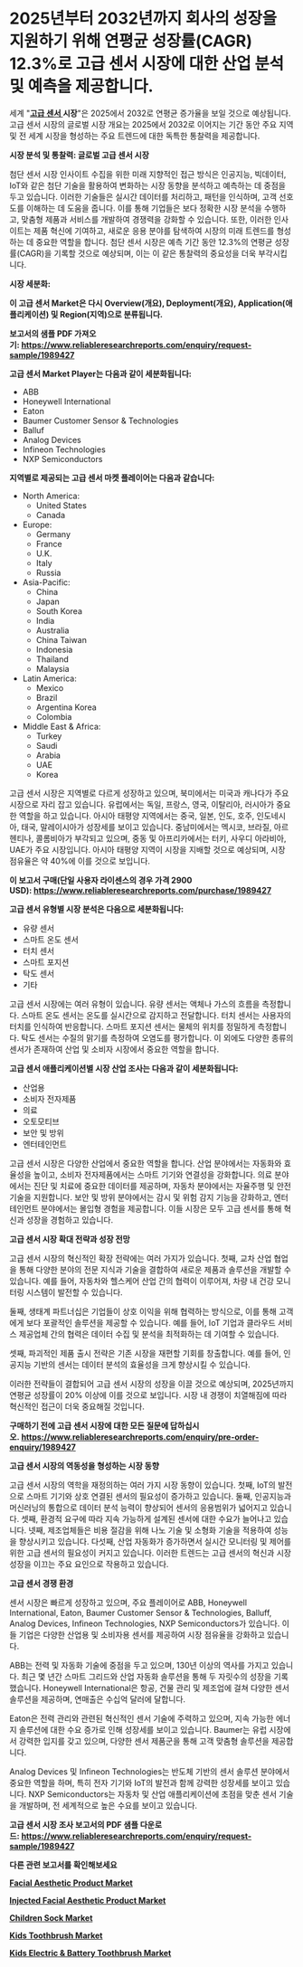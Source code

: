 <p><h1>2025년부터 2032년까지 회사의 성장을 지원하기 위해 연평균 성장률(CAGR) 12.3%로 고급 센서 시장에 대한 산업 분석 및 예측을 제공합니다.</h1></p><p>세계 "<strong><a href="https://www.reliableresearchreports.com/advanced-sensor-r1989427?utm_campaign=106&utm_medium=8&utm_source=Github&utm_content=ia&utm_term=28032025&utm_id=advanced-sensor">고급 센서&nbsp;</a></strong><strong>시장</strong>"은 2025에서 2032로 연평균 증가율을 보일 것으로 예상됩니다. 고급 센서 시장의 글로벌 시장 개요는 2025에서 2032로 이어지는 기간 동안 주요 지역 및 전 세계 시장을 형성하는 주요 트렌드에 대한 독특한 통찰력을 제공합니다.</p>
<p><strong>시장 분석 및 통찰력: 글로벌 고급 센서 시장</strong></p>
<p><p>첨단 센서 시장 인사이트 수집을 위한 미래 지향적인 접근 방식은 인공지능, 빅데이터, IoT와 같은 첨단 기술을 활용하여 변화하는 시장 동향을 분석하고 예측하는 데 중점을 두고 있습니다. 이러한 기술들은 실시간 데이터를 처리하고, 패턴을 인식하며, 고객 선호도를 이해하는 데 도움을 줍니다. 이를 통해 기업들은 보다 정확한 시장 분석을 수행하고, 맞춤형 제품과 서비스를 개발하여 경쟁력을 강화할 수 있습니다. 또한, 이러한 인사이트는 제품 혁신에 기여하고, 새로운 응용 분야를 탐색하여 시장의 미래 트렌드를 형성하는 데 중요한 역할을 합니다. 첨단 센서 시장은 예측 기간 동안 12.3%의 연평균 성장률(CAGR)을 기록할 것으로 예상되며, 이는 이 같은 통찰력의 중요성을 더욱 부각시킵니다.</p><a href="%7CAUTHORITHY_DOMAIN_URL%7C?utm_campaign=106&utm_medium=8&utm_source=Github&utm_content=ia&utm_term=28032025&utm_id=advanced-sensor"></a></p>
<p><strong>시장 세분화:</strong></p>
<p><strong>이 고급 센서 Market은 다시 Overview(개요), Deployment(개요), Application(애플리케이션) 및 Region(지역)으로 분류됩니다.</strong></p>
<p><strong>보고서의 샘플 PDF 가져오기:&nbsp;<a href="https://www.reliableresearchreports.com/enquiry/request-sample/1989427?utm_campaign=106&utm_medium=8&utm_source=Github&utm_content=ia&utm_term=28032025&utm_id=advanced-sensor">https://www.reliableresearchreports.com/enquiry/request-sample/1989427</a></strong><strong></strong></p>
<p><strong>고급 센서 Market Player는 다음과 같이 세분화됩니다:</strong></p>
<p><ul><li>ABB</li><li>Honeywell International</li><li>Eaton</li><li>Baumer Customer Sensor & Technologies</li><li>Balluf</li><li>Analog Devices</li><li>Infineon Technologies</li><li>NXP Semiconductors</li></ul></p>
<p><strong>지역별로 제공되는 고급 센서 마켓 플레이어는 다음과 같습니다:</strong></p>
<p><ul>
    <li>
        North America:
        <ul>
            <li>United States</li>
            <li>Canada</li>
        </ul>
    </li>
    <li>
        Europe:
        <ul>
            <li>Germany</li>
            <li>France</li>
            <li>U.K.</li>
            <li>Italy</li>
            <li>Russia</li>
        </ul>
    </li>
    <li>
        Asia-Pacific:
        <ul>
            <li>China</li>
            <li>Japan</li>
            <li>South Korea</li>
            <li>India</li>
            <li>Australia</li>
            <li>China Taiwan</li>
            <li>Indonesia</li>
            <li>Thailand</li>
            <li>Malaysia</li>
        </ul>
    </li>
    <li>
        Latin America:
        <ul>
            <li>Mexico</li>
            <li>Brazil</li>
            <li>Argentina Korea</li>
            <li>Colombia</li>
        </ul>
    </li>
    <li>
        Middle East & Africa:
        <ul>
            <li>Turkey</li>
            <li>Saudi</li>
            <li>Arabia</li>
            <li>UAE</li>
            <li>Korea</li>
        </ul>
    </li>
    </ul></p>
<p><p>고급 센서 시장은 지역별로 다르게 성장하고 있으며, 북미에서는 미국과 캐나다가 주요 시장으로 자리 잡고 있습니다. 유럽에서는 독일, 프랑스, 영국, 이탈리아, 러시아가 중요한 역할을 하고 있습니다. 아시아 태평양 지역에서는 중국, 일본, 인도, 호주, 인도네시아, 태국, 말레이시아가 성장세를 보이고 있습니다. 중남미에서는 멕시코, 브라질, 아르헨티나, 콜롬비아가 부각되고 있으며, 중동 및 아프리카에서는 터키, 사우디 아라비아, UAE가 주요 시장입니다. 아시아 태평양 지역이 시장을 지배할 것으로 예상되며, 시장 점유율은 약 40%에 이를 것으로 보입니다.</p></p>
<p><strong>이 보고서 구매(단일 사용자 라이센스의 경우 가격 2900 USD):&nbsp;<a href="https://www.reliableresearchreports.com/purchase/1989427?utm_campaign=106&utm_medium=8&utm_source=Github&utm_content=ia&utm_term=28032025&utm_id=advanced-sensor">https://www.reliableresearchreports.com/purchase/1989427</a></strong></p>
<p><strong>고급 센서 유형별 시장 분석은 다음으로 세분화됩니다:</strong></p>
<p><ul><li>유량 센서</li><li>스마트 온도 센서</li><li>터치 센서</li><li>스마트 포지션</li><li>탁도 센서</li><li>기타</li></ul></p>
<p><p>고급 센서 시장에는 여러 유형이 있습니다. 유량 센서는 액체나 가스의 흐름을 측정합니다. 스마트 온도 센서는 온도를 실시간으로 감지하고 전달합니다. 터치 센서는 사용자의 터치를 인식하여 반응합니다. 스마트 포지션 센서는 물체의 위치를 정밀하게 측정합니다. 탁도 센서는 수질의 맑기를 측정하여 오염도를 평가합니다. 이 외에도 다양한 종류의 센서가 존재하여 산업 및 소비자 시장에서 중요한 역할을 합니다.</p></p>
<p><strong>고급 센서 애플리케이션별 시장 산업 조사는 다음과 같이 세분화됩니다:</strong></p>
<p><ul><li>산업용</li><li>소비자 전자제품</li><li>의료</li><li>오토모티브</li><li>보안 및 방위</li><li>엔터테인먼트</li></ul></p>
<p><p>고급 센서 시장은 다양한 산업에서 중요한 역할을 합니다. 산업 분야에서는 자동화와 효율성을 높이고, 소비자 전자제품에서는 스마트 기기와 연결성을 강화합니다. 의료 분야에서는 진단 및 치료에 중요한 데이터를 제공하며, 자동차 분야에서는 자율주행 및 안전 기술을 지원합니다. 보안 및 방위 분야에서는 감시 및 위험 감지 기능을 강화하고, 엔터테인먼트 분야에서는 몰입형 경험을 제공합니다. 이들 시장은 모두 고급 센서를 통해 혁신과 성장을 경험하고 있습니다.</p></p>
<p><strong>고급 센서 시장 확대 전략과 성장 전망</strong></p>
<p><p>고급 센서 시장의 혁신적인 확장 전략에는 여러 가지가 있습니다. 첫째, 교차 산업 협업을 통해 다양한 분야의 전문 지식과 기술을 결합하여 새로운 제품과 솔루션을 개발할 수 있습니다. 예를 들어, 자동차와 헬스케어 산업 간의 협력이 이루어져, 차량 내 건강 모니터링 시스템이 발전할 수 있습니다.</p><p>둘째, 생태계 파트너십은 기업들이 상호 이익을 위해 협력하는 방식으로, 이를 통해 고객에게 보다 포괄적인 솔루션을 제공할 수 있습니다. 예를 들어, IoT 기업과 클라우드 서비스 제공업체 간의 협력은 데이터 수집 및 분석을 최적화하는 데 기여할 수 있습니다.</p><p>셋째, 파괴적인 제품 출시 전략은 기존 시장을 재편할 기회를 창출합니다. 예를 들어, 인공지능 기반의 센서는 데이터 분석의 효율성을 크게 향상시킬 수 있습니다.</p><p>이러한 전략들이 결합되어 고급 센서 시장의 성장을 이끌 것으로 예상되며, 2025년까지 연평균 성장률이 20% 이상에 이를 것으로 보입니다. 시장 내 경쟁이 치열해짐에 따라 혁신적인 접근이 더욱 중요해질 것입니다.</p></p>
<p><strong>구매하기 전에 고급 센서 시장에 대한 모든 질문에 답하십시오.&nbsp;<a href="https://www.reliableresearchreports.com/enquiry/pre-order-enquiry/1989427?utm_campaign=106&utm_medium=8&utm_source=Github&utm_content=ia&utm_term=28032025&utm_id=advanced-sensor">https://www.reliableresearchreports.com/enquiry/pre-order-enquiry/1989427</a></strong><strong></strong></p>
<p><strong>고급 센서 시장의 역동성을 형성하는 시장 동향</strong></p>
<p><p>고급 센서 시장의 역학을 재정의하는 여러 가지 시장 동향이 있습니다. 첫째, IoT의 발전으로 스마트 기기와 상호 연결된 센서의 필요성이 증가하고 있습니다. 둘째, 인공지능과 머신러닝의 통합으로 데이터 분석 능력이 향상되어 센서의 응용범위가 넓어지고 있습니다. 셋째, 환경적 요구에 따라 지속 가능하게 설계된 센서에 대한 수요가 늘어나고 있습니다. 넷째, 제조업체들은 비용 절감을 위해 나노 기술 및 소형화 기술을 적용하여 성능을 향상시키고 있습니다. 다섯째, 산업 자동화가 증가하면서 실시간 모니터링 및 제어를 위한 고급 센서의 필요성이 커지고 있습니다. 이러한 트렌드는 고급 센서의 혁신과 시장 성장을 이끄는 주요 요인으로 작용하고 있습니다.</p></p>
<p><strong>고급 센서 경쟁 환경</strong></p>
<p><p>센서 시장은 빠르게 성장하고 있으며, 주요 플레이어로 ABB, Honeywell International, Eaton, Baumer Customer Sensor & Technologies, Balluff, Analog Devices, Infineon Technologies, NXP Semiconductors가 있습니다. 이들 기업은 다양한 산업용 및 소비자용 센서를 제공하여 시장 점유율을 강화하고 있습니다.</p><p>ABB는 전력 및 자동화 기술에 중점을 두고 있으며, 130년 이상의 역사를 가지고 있습니다. 최근 몇 년간 스마트 그리드와 산업 자동화 솔루션을 통해 두 자릿수의 성장을 기록했습니다. Honeywell International은 항공, 건물 관리 및 제조업에 걸쳐 다양한 센서 솔루션을 제공하며, 연매출은 수십억 달러에 달합니다.</p><p>Eaton은 전력 관리와 관련된 혁신적인 센서 기술에 주력하고 있으며, 지속 가능한 에너지 솔루션에 대한 수요 증가로 인해 성장세를 보이고 있습니다. Baumer는 유럽 시장에서 강력한 입지를 갖고 있으며, 다양한 센서 제품군을 통해 고객 맞춤형 솔루션을 제공합니다.</p><p>Analog Devices 및 Infineon Technologies는 반도체 기반의 센서 솔루션 분야에서 중요한 역할을 하며, 특히 전자 기기와 IoT의 발전과 함께 강력한 성장세를 보이고 있습니다. NXP Semiconductors는 자동차 및 산업 애플리케이션에 초점을 맞춘 센서 기술을 개발하며, 전 세계적으로 높은 수요를 보이고 있습니다.</p></p>
<p><strong>고급 센서 시장 조사 보고서의 PDF 샘플 다운로드:&nbsp;<a href="https://www.reliableresearchreports.com/enquiry/request-sample/1989427?utm_campaign=106&utm_medium=8&utm_source=Github&utm_content=ia&utm_term=28032025&utm_id=advanced-sensor">https://www.reliableresearchreports.com/enquiry/request-sample/1989427</a></strong></p>
<p><strong></strong></p>
<p><strong></strong></p>
<p><strong></strong></p>
<p><strong></strong></p>
<p><strong>다른 관련 보고서를 확인해보세요</strong></p>
<p><strong><p><a href="https://github.com/minakibanov/Market-Research-Report-List-1/blob/main/facial-aesthetic-product-market.md?utm_campaign=106&utm_medium=8&utm_source=Github&utm_content=ia&utm_term=28032025&utm_id=advanced-sensor">Facial Aesthetic Product Market</a></p><p><a href="https://github.com/gripeluigstt/Market-Research-Report-List-1/blob/main/injected-facial-aesthetic-product-market.md?utm_campaign=106&utm_medium=8&utm_source=Github&utm_content=ia&utm_term=28032025&utm_id=advanced-sensor">Injected Facial Aesthetic Product Market</a></p><p><a href="https://github.com/warshatulang0/Market-Research-Report-List-1/blob/main/children-sock-market.md?utm_campaign=106&utm_medium=8&utm_source=Github&utm_content=ia&utm_term=28032025&utm_id=advanced-sensor">Children Sock Market</a></p><p><a href="https://github.com/yepezkommakp/Market-Research-Report-List-1/blob/main/kids-toothbrush-market.md?utm_campaign=106&utm_medium=8&utm_source=Github&utm_content=ia&utm_term=28032025&utm_id=advanced-sensor">Kids Toothbrush Market</a></p><p><a href="https://github.com/syiqvanyo/Market-Research-Report-List-1/blob/main/kids-electric-battery-toothbrush-market.md?utm_campaign=106&utm_medium=8&utm_source=Github&utm_content=ia&utm_term=28032025&utm_id=advanced-sensor">Kids Electric & Battery Toothbrush Market</a></p></strong></p>